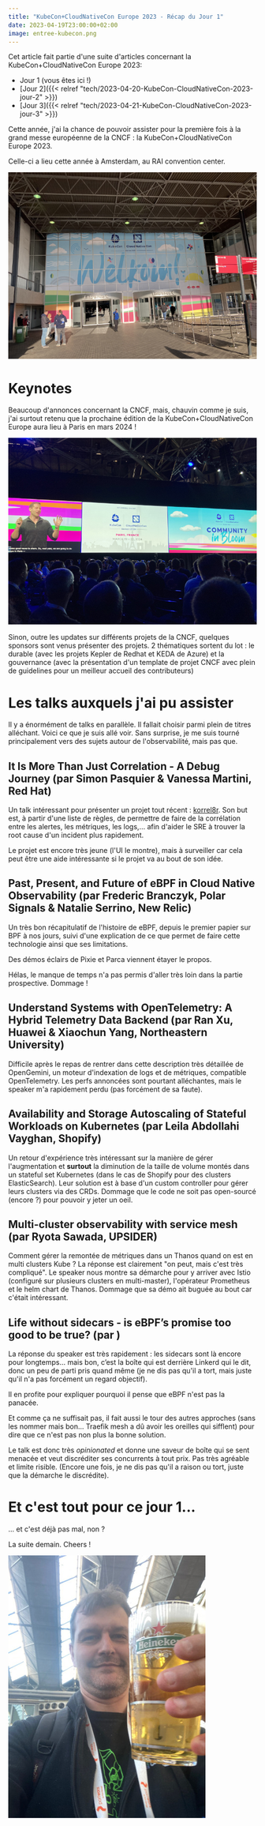 ```yaml
---
title: "KubeCon+CloudNativeCon Europe 2023 - Récap du Jour 1"
date: 2023-04-19T23:00:00+02:00
image: entree-kubecon.png
---
```


Cet article fait partie d'une suite d'articles concernant la KubeCon+CloudNativeCon Europe 2023:
* Jour 1 (vous êtes ici !)
* [Jour 2]({{< relref "tech/2023-04-20-KubeCon-CloudNativeCon-2023-jour-2" >}})
* [Jour 3]({{< relref "tech/2023-04-21-KubeCon-CloudNativeCon-2023-jour-3" >}})

Cette année, j'ai la chance de pouvoir assister pour la première fois à la grand messe européenne de la CNCF : la KubeCon+CloudNativeCon Europe 2023.

Celle-ci a lieu cette année à Amsterdam, au RAI convention center.

![L'entrée de la conférence](entree-kubecon.png)

# Keynotes

Beaucoup d'annonces concernant la CNCF, mais, chauvin comme je suis, j'ai surtout retenu que la prochaine édition de la KubeCon+CloudNativeCon Europe aura lieu à Paris en mars 2024 !

![L'annonce de la date de la KubeCon+CloudNativeCOn Europe 2024](annonce-paris.png)

Sinon, outre les updates sur différents projets de la CNCF, quelques sponsors sont venus présenter des projets. 2 thématiques sortent du lot : le durable (avec les projets Kepler de Redhat et KEDA de Azure) et la gouvernance (avec la présentation d'un template de projet CNCF avec plein de guidelines pour un meilleur accueil des contributeurs)

# Les talks auxquels j'ai pu assister

Il y a énormément de talks en parallèle. Il fallait choisir parmi plein de titres alléchant. Voici ce que je suis allé voir. Sans surprise, je me suis tourné principalement vers des sujets autour de l'observabilité, mais pas que.

## It Is More Than Just Correlation - A Debug Journey (par Simon Pasquier & Vanessa Martini, Red Hat)

Un talk intéressant pour présenter un projet tout récent : [korrel8r](https://github.com/korrel8r/korrel8r).
Son but est, à partir d'une liste de règles, de permettre de faire de la corrélation entre les alertes, les métriques, les logs,... afin d'aider le SRE à trouver la root cause d'un incident plus rapidement.

Le projet est encore très jeune (l'UI le montre), mais à surveiller car cela peut être une aide intéressante si le projet va au bout de son idée.

## Past, Present, and Future of eBPF in Cloud Native Observability (par Frederic Branczyk, Polar Signals & Natalie Serrino, New Relic)

Un très bon récapitulatif de l'histoire de eBPF, depuis le premier papier sur BPF à nos jours, suivi d'une explication de ce que permet de faire cette technologie ainsi que ses limitations.

Des démos éclairs de Pixie et Parca viennent étayer le propos.

Hélas, le manque de temps n'a pas permis d'aller très loin dans la partie prospective. Dommage !

## Understand Systems with OpenTelemetry: A Hybrid Telemetry Data Backend (par Ran Xu, Huawei & Xiaochun Yang, Northeastern University)

Difficile après le repas de rentrer dans cette description très détaillée de OpenGemini, un moteur d'indexation de logs et de métriques, compatible OpenTelemetry.
Les perfs annoncées sont pourtant alléchantes, mais le speaker m'a rapidement perdu (pas forcément de sa faute).

## Availability and Storage Autoscaling of Stateful Workloads on Kubernetes (par Leila Abdollahi Vayghan, Shopify)

Un retour d'expérience très intéressant sur la manière de gérer l'augmentation et **surtout** la diminution de la taille de volume montés dans un stateful set Kubernetes (dans le cas de Shopify pour des clusters ElasticSearch).
Leur solution est à base d'un custom controller pour gérer leurs clusters via des CRDs. Dommage que le code ne soit pas open-sourcé (encore ?) pour pouvoir y jeter un oeil.

## Multi-cluster observability with service mesh (par Ryota Sawada, UPSIDER)

Comment gérer la remontée de métriques dans un Thanos quand on est en multi clusters Kube ? La réponse est clairement "on peut, mais c'est très compliqué".
Le speaker nous montre sa démarche pour y arriver avec Istio (configuré sur plusieurs clusters en multi-master), l'opérateur Prometheus et le helm chart de Thanos. Dommage que sa démo ait buguée au bout car c'était intéressant.

## Life without sidecars - is eBPF’s promise too good to be true? (par )

La réponse du speaker est très rapidement : les sidecars sont là encore pour longtemps... mais bon, c’est la boîte qui est derrière Linkerd qui le dit, donc un peu de parti pris quand même (je ne dis pas qu'il a tort, mais juste qu'il n'a pas forcément un regard objectif).

Il en profite pour expliquer pourquoi il pense que eBPF n'est pas la panacée.

Et comme ça ne suffisait pas, il fait aussi le tour des autres approches (sans les nommer mais bon... Traefik mesh a dû avoir les oreilles qui sifflent) pour dire que ce n'est pas non plus la bonne solution.

Le talk est donc très *opinionated* et donne une saveur de boîte qui se sent menacée et veut discréditer ses concurrents à tout prix. Pas très agréable et limite risible. (Encore une fois, je ne dis pas qu'il a raison ou tort, juste que la démarche le discrédite).

# Et c'est tout pour ce jour 1...

... et c'est déjà pas mal, non ?

La suite demain. Cheers !

![Zibok et une bière](zibok-biere.jpg)